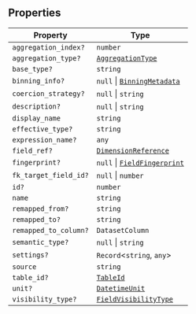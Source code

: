 ## Properties

| Property | Type |
| ------ | ------ |
| <a id="aggregation_index"></a> `aggregation_index?` | `number` |
| <a id="aggregation_type"></a> `aggregation_type?` | [`AggregationType`](AggregationType.md) |
| <a id="base_type"></a> `base_type?` | `string` |
| <a id="binning_info"></a> `binning_info?` | `null` \| [`BinningMetadata`](BinningMetadata.md) |
| <a id="coercion_strategy"></a> `coercion_strategy?` | `null` \| `string` |
| <a id="description"></a> `description?` | `null` \| `string` |
| <a id="display_name"></a> `display_name` | `string` |
| <a id="effective_type"></a> `effective_type?` | `string` |
| <a id="expression_name"></a> `expression_name?` | `any` |
| <a id="field_ref"></a> `field_ref?` | [`DimensionReference`](DimensionReference.md) |
| <a id="fingerprint"></a> `fingerprint?` | `null` \| [`FieldFingerprint`](FieldFingerprint.md) |
| <a id="fk_target_field_id"></a> `fk_target_field_id?` | `null` \| `number` |
| <a id="id"></a> `id?` | `number` |
| <a id="name"></a> `name` | `string` |
| <a id="remapped_from"></a> `remapped_from?` | `string` |
| <a id="remapped_to"></a> `remapped_to?` | `string` |
| <a id="remapped_to_column"></a> `remapped_to_column?` | `DatasetColumn` |
| <a id="semantic_type"></a> `semantic_type?` | `null` \| `string` |
| <a id="settings"></a> `settings?` | `Record`\<`string`, `any`\> |
| <a id="source"></a> `source` | `string` |
| <a id="table_id"></a> `table_id?` | [`TableId`](TableId.md) |
| <a id="unit"></a> `unit?` | [`DatetimeUnit`](DatetimeUnit.md) |
| <a id="visibility_type"></a> `visibility_type?` | [`FieldVisibilityType`](FieldVisibilityType.md) |
